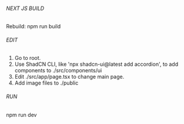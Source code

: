 ###### NEXT JS BUILD
Rebuild: npm run build

###### EDIT
1. Go to root.
2. Use ShadCN CLI, like 'npx shadcn-ui@latest add accordion', to add components to ./src/components/ui
3. Edit ./src/app/page.tsx to change main page.
4. Add image files to ./public

###### RUN
npm run dev

